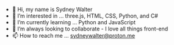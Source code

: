 - 👋 Hi, my name is Sydney Walter
- 👀 I’m interested in ... three.js, HTML, CSS, Python, and C#
- 🌱 I’m currently learning ... Python and JavaScript
- 💞️ I’m always looking to collaborate - I love all things front-end
- 📫 How to reach me ... sydneywalter@proton.me

<!---
SydneyWalter2004/SydneyWalter2004 is a ✨ special ✨ repository because its `README.md` (this file) appears on your GitHub profile.
You can click the Preview link to take a look at your changes.
--->
